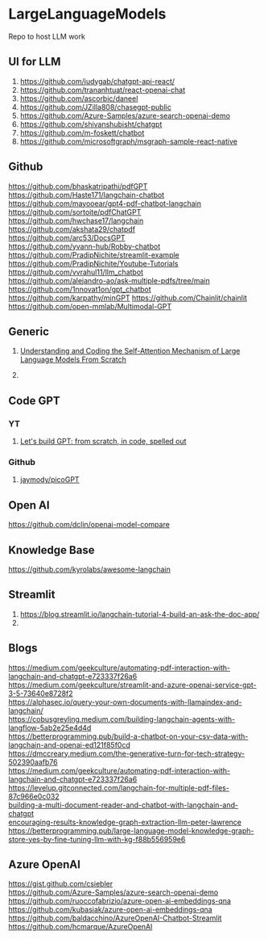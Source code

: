 # LargeLanguageModels
Repo to host LLM work


##  UI for LLM
1. https://github.com/judygab/chatgpt-api-react/
2. https://github.com/trananhtuat/react-openai-chat
3. https://github.com/ascorbic/daneel
4. https://github.com/JZilla808/chasegpt-public
5. https://github.com/Azure-Samples/azure-search-openai-demo
6. https://github.com/shivanshubisht/chatgpt
7. https://github.com/m-foskett/chatbot
8. https://github.com/microsoftgraph/msgraph-sample-react-native


## Github 
https://github.com/bhaskatripathi/pdfGPT </br>
https://github.com/Haste171/langchain-chatbot </br>
https://github.com/mayooear/gpt4-pdf-chatbot-langchain </br>
https://github.com/sortoite/pdfChatGPT </br>
https://github.com/hwchase17/langchain </br>
https://github.com/akshata29/chatpdf </br>
https://github.com/arc53/DocsGPT </br>
https://github.com/yvann-hub/Robby-chatbot </br>
https://github.com/PradipNichite/streamlit-example </br>
https://github.com/PradipNichite/Youtube-Tutorials </br>
https://github.com/vvrahul11/llm_chatbot  </br>
https://github.com/alejandro-ao/ask-multiple-pdfs/tree/main
https://github.com/1nnovat1on/gpt_chatbot
https://github.com/karpathy/minGPT
https://github.com/Chainlit/chainlit
https://github.com/open-mmlab/Multimodal-GPT

## Generic
1. [Understanding and Coding the Self-Attention Mechanism of Large Language Models From Scratch](https://sebastianraschka.com/blog/2023/self-attention-from-scratch.html)

2. 
## Code GPT

### YT
1. [Let's build GPT: from scratch, in code, spelled out](https://www.youtube.com/watch?v=kCc8FmEb1nY)

### Github
1. [jaymody/picoGPT](https://github.com/jaymody/picoGPT)

## Open AI
https://github.com/dclin/openai-model-compare

## Knowledge Base
https://github.com/kyrolabs/awesome-langchain </br>


## Streamlit
1. https://blog.streamlit.io/langchain-tutorial-4-build-an-ask-the-doc-app/
2. 



## Blogs
https://medium.com/geekculture/automating-pdf-interaction-with-langchain-and-chatgpt-e723337f26a6 </br>
https://medium.com/geekculture/streamlit-and-azure-openai-service-gpt-3-5-73640e8728f2 </br>
https://alphasec.io/query-your-own-documents-with-llamaindex-and-langchain/ </br>
https://cobusgreyling.medium.com/building-langchain-agents-with-langflow-5ab2e25e4d4d </br>
https://betterprogramming.pub/build-a-chatbot-on-your-csv-data-with-langchain-and-openai-ed121f85f0cd </br>
https://dmccreary.medium.com/the-generative-turn-for-tech-strategy-502390aafb76 </br>
https://medium.com/geekculture/automating-pdf-interaction-with-langchain-and-chatgpt-e723337f26a6</br>
https://levelup.gitconnected.com/langchain-for-multiple-pdf-files-87c966e0c032</br>
[building-a-multi-document-reader-and-chatbot-with-langchain-and-chatgpt](https://medium.com/@ssmaameri/building-a-multi-document-reader-and-chatbot-with-langchain-and-chatgpt-d1864d47e339)</br>
[encouraging-results-knowledge-graph-extraction-llm-peter-lawrence](https://www.linkedin.com/pulse/encouraging-results-knowledge-graph-extraction-llm-peter-lawrence/)</br>
https://betterprogramming.pub/large-language-model-knowledge-graph-store-yes-by-fine-tuning-llm-with-kg-f88b556959e6

## Azure OpenAI
https://gist.github.com/csiebler </br>
https://github.com/Azure-Samples/azure-search-openai-demo </br>
https://github.com/ruoccofabrizio/azure-open-ai-embeddings-qna </br>
https://github.com/kubasiak/azure-open-ai-embeddings-qna </br>
https://github.com/baldacchino/AzureOpenAI-Chatbot-Streamlit </br>
https://github.com/hcmarque/AzureOpenAI </br>


